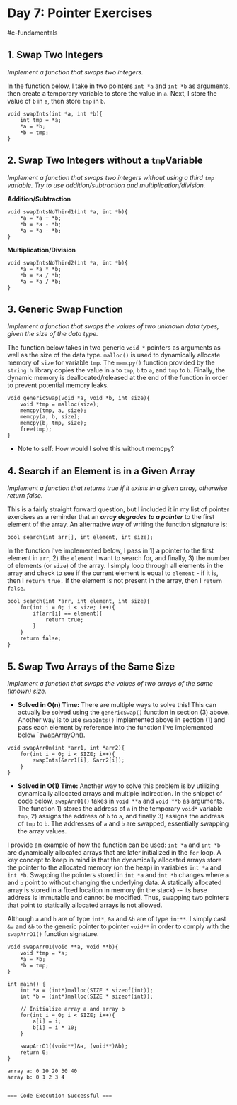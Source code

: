 
# Day 7: Pointer Exercises
#c-fundamentals 
## 1. Swap Two Integers
*Implement a function that swaps two integers.*

In the function below, I take in two pointers `int *a` and `int *b` as arguments, then create a temporary variable to store the value in `a`. Next, I store the value of `b` in `a`, then store `tmp` in `b`.
```
void swapInts(int *a, int *b){
    int tmp = *a;
    *a = *b;
    *b = tmp;
}
```

## 2. Swap Two Integers without a `tmp`Variable
*Implement a function that swaps two integers without using a third `tmp` variable. Try to use addition/subtraction and multiplication/division.*

**Addition/Subtraction**
```
void swapIntsNoThird1(int *a, int *b){
    *a = *a + *b;
    *b = *a - *b;
    *a = *a - *b;
}
```

**Multiplication/Division**
```
void swapIntsNoThird2(int *a, int *b){
    *a = *a * *b;
    *b = *a / *b;
    *a = *a / *b;
}
```

## 3. Generic Swap Function
*Implement a function that swaps the values of two unknown data types, given the size of the data type.*

The function below takes in two generic  `void *` pointers as arguments as well as the size of the data type. `malloc()` is used to dynamically allocate memory of `size` for variable `tmp`. The `memcpy()` function provided by the `string.h` library copies the value in `a` to `tmp`, `b` to `a`, and `tmp` to `b`. Finally, the dynamic memory is deallocated/released at the end of the function in order to prevent potential memory leaks. 

```
void genericSwap(void *a, void *b, int size){
    void *tmp = malloc(size);
    memcpy(tmp, a, size);
    memcpy(a, b, size);
    memcpy(b, tmp, size);
    free(tmp);
}
```

- Note to self: How would I solve this without memcpy?

## 4. Search if an Element is in a Given Array
*Implement a function that returns true if it exists in a given array, otherwise return false.*

This is a fairly straight forward question, but I included it in my list of pointer exercises as a reminder that an ***array degrades to a pointer*** to the first element of the array. An alternative way of writing the function signature is: 

```
bool search(int arr[], int element, int size);
```

In the function I've implemented below, I pass in 1) a pointer to the first element in `arr`, 2) the `element` I want to search for, and finally, 3) the number of elements (or `size`) of the array. I simply loop through all elements in the array and check to see if the current element is equal to `element` - if it is, then I `return true.` If the element is not present in the array, then I `return false`. 

```
bool search(int *arr, int element, int size){
    for(int i = 0; i < size; i++){
        if(arr[i] == element){
            return true;
        }
    }
    return false;
}
```

## 5. Swap Two Arrays of the Same Size
*Implement a function that swaps the values of two arrays of the same (known) size.*

- **Solved in O(n) Time:**
There are multiple ways to solve this! This can actually be solved using the `genericSwap()` function in section (3) above. Another way is to use `swapInts()` implemented above in section (1) and pass each element by reference into the function I've implemented below `swapArrayOn().
```
void swapArrOn(int *arr1, int *arr2){
    for(int i = 0; i < SIZE; i++){
        swapInts(&arr1[i], &arr2[i]);
    }
}
```

- **Solved in O(1) Time:**
Another way to solve this problem is by utilizing dynamically allocated arrays and multiple indirection. In the snippet of code below, `swapArrO1()` takes in `void **a` and `void **b` as arguments. The function 1) stores the address of `a` in the temporary `void*` variable `tmp`, 2) assigns the address of `b` to `a`, and finally 3) assigns the address of `tmp` to `b`. The addresses of `a` and `b` are swapped, essentially swapping the array values.

I provide an example of how the function can be used: `int *a` and `int *b` are dynamically allocated arrays that are later initialized in the `for` loop. A key concept to keep in mind is that the dynamically allocated arrays store the pointer to the allocated memory (on the heap) in variables `int *a` and `int *b`. Swapping the pointers stored in `int *a` and `int *b` changes where `a` and `b` point to without changing the underlying data. A statically allocated array is stored in a fixed location in memory (in the stack) -- its base address is immutable and cannot be modified. Thus, swapping two pointers that point to statically allocated arrays is not allowed.

Although `a` and `b` are of type `int*`, `&a` and `&b` are of type `int**`. I simply cast `&a` and `&b` to the generic pointer to pointer `void**` in order to comply with the `swapArrO1()` function signature.

```
void swapArrO1(void **a, void **b){
    void *tmp = *a;
    *a = *b;
    *b = tmp;
}

int main() {
    int *a = (int*)malloc(SIZE * sizeof(int));
    int *b = (int*)malloc(SIZE * sizeof(int));

	// Initialize array a and array b
    for(int i = 0; i < SIZE; i++){
        a[i] = i;
        b[i] = i * 10;
    }
    
    swapArrO1((void**)&a, (void**)&b);
    return 0;
}
```

```
array a: 0 10 20 30 40 
array b: 0 1 2 3 4 


=== Code Execution Successful ===
```